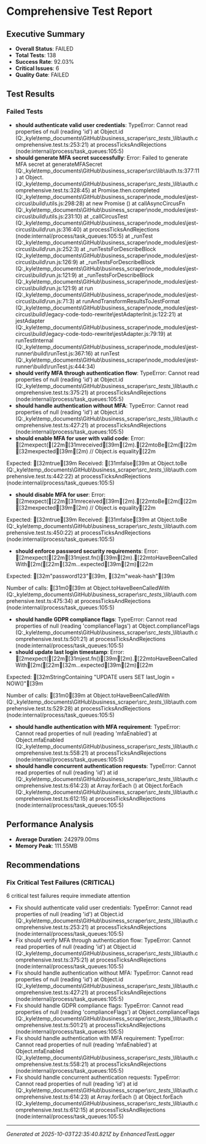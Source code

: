 # Comprehensive Test Report

## Executive Summary
- **Overall Status**: FAILED
- **Total Tests**: 138
- **Success Rate**: 92.03%
- **Critical Issues**: 6
- **Quality Gate**: FAILED

## Test Results
### Failed Tests
- **should authenticate valid user credentials**: TypeError: Cannot read properties of null (reading 'id')
    at Object.id (Q:\_kyle\temp_documents\GitHub\business_scraper\src\__tests__\lib\auth.comprehensive.test.ts:253:21)
    at processTicksAndRejections (node:internal/process/task_queues:105:5)
- **should generate MFA secret successfully**: Error: Failed to generate MFA secret
    at generateMFASecret (Q:\_kyle\temp_documents\GitHub\business_scraper\src\lib\auth.ts:377:11)
    at Object.<anonymous> (Q:\_kyle\temp_documents\GitHub\business_scraper\src\__tests__\lib\auth.comprehensive.test.ts:328:45)
    at Promise.then.completed (Q:\_kyle\temp_documents\GitHub\business_scraper\node_modules\jest-circus\build\utils.js:298:28)
    at new Promise (<anonymous>)
    at callAsyncCircusFn (Q:\_kyle\temp_documents\GitHub\business_scraper\node_modules\jest-circus\build\utils.js:231:10)
    at _callCircusTest (Q:\_kyle\temp_documents\GitHub\business_scraper\node_modules\jest-circus\build\run.js:316:40)
    at processTicksAndRejections (node:internal/process/task_queues:105:5)
    at _runTest (Q:\_kyle\temp_documents\GitHub\business_scraper\node_modules\jest-circus\build\run.js:252:3)
    at _runTestsForDescribeBlock (Q:\_kyle\temp_documents\GitHub\business_scraper\node_modules\jest-circus\build\run.js:126:9)
    at _runTestsForDescribeBlock (Q:\_kyle\temp_documents\GitHub\business_scraper\node_modules\jest-circus\build\run.js:121:9)
    at _runTestsForDescribeBlock (Q:\_kyle\temp_documents\GitHub\business_scraper\node_modules\jest-circus\build\run.js:121:9)
    at run (Q:\_kyle\temp_documents\GitHub\business_scraper\node_modules\jest-circus\build\run.js:71:3)
    at runAndTransformResultsToJestFormat (Q:\_kyle\temp_documents\GitHub\business_scraper\node_modules\jest-circus\build\legacy-code-todo-rewrite\jestAdapterInit.js:122:21)
    at jestAdapter (Q:\_kyle\temp_documents\GitHub\business_scraper\node_modules\jest-circus\build\legacy-code-todo-rewrite\jestAdapter.js:79:19)
    at runTestInternal (Q:\_kyle\temp_documents\GitHub\business_scraper\node_modules\jest-runner\build\runTest.js:367:16)
    at runTest (Q:\_kyle\temp_documents\GitHub\business_scraper\node_modules\jest-runner\build\runTest.js:444:34)
- **should verify MFA through authentication flow**: TypeError: Cannot read properties of null (reading 'id')
    at Object.id (Q:\_kyle\temp_documents\GitHub\business_scraper\src\__tests__\lib\auth.comprehensive.test.ts:375:21)
    at processTicksAndRejections (node:internal/process/task_queues:105:5)
- **should handle authentication without MFA**: TypeError: Cannot read properties of null (reading 'id')
    at Object.id (Q:\_kyle\temp_documents\GitHub\business_scraper\src\__tests__\lib\auth.comprehensive.test.ts:427:21)
    at processTicksAndRejections (node:internal/process/task_queues:105:5)
- **should enable MFA for user with valid code**: Error: [2mexpect([22m[31mreceived[39m[2m).[22mtoBe[2m([22m[32mexpected[39m[2m) // Object.is equality[22m

Expected: [32mtrue[39m
Received: [31mfalse[39m
    at Object.toBe (Q:\_kyle\temp_documents\GitHub\business_scraper\src\__tests__\lib\auth.comprehensive.test.ts:442:22)
    at processTicksAndRejections (node:internal/process/task_queues:105:5)
- **should disable MFA for user**: Error: [2mexpect([22m[31mreceived[39m[2m).[22mtoBe[2m([22m[32mexpected[39m[2m) // Object.is equality[22m

Expected: [32mtrue[39m
Received: [31mfalse[39m
    at Object.toBe (Q:\_kyle\temp_documents\GitHub\business_scraper\src\__tests__\lib\auth.comprehensive.test.ts:450:22)
    at processTicksAndRejections (node:internal/process/task_queues:105:5)
- **should enforce password security requirements**: Error: [2mexpect([22m[31mjest.fn()[39m[2m).[22mtoHaveBeenCalledWith[2m([22m[32m...expected[39m[2m)[22m

Expected: [32m"password123"[39m, [32m"weak-hash"[39m

Number of calls: [31m0[39m
    at Object.toHaveBeenCalledWith (Q:\_kyle\temp_documents\GitHub\business_scraper\src\__tests__\lib\auth.comprehensive.test.ts:475:34)
    at processTicksAndRejections (node:internal/process/task_queues:105:5)
- **should handle GDPR compliance flags**: TypeError: Cannot read properties of null (reading 'complianceFlags')
    at Object.complianceFlags (Q:\_kyle\temp_documents\GitHub\business_scraper\src\__tests__\lib\auth.comprehensive.test.ts:501:21)
    at processTicksAndRejections (node:internal/process/task_queues:105:5)
- **should update last login timestamp**: Error: [2mexpect([22m[31mjest.fn()[39m[2m).[22mtoHaveBeenCalledWith[2m([22m[32m...expected[39m[2m)[22m

Expected: [32mStringContaining "UPDATE users SET last_login = NOW()"[39m

Number of calls: [31m0[39m
    at Object.toHaveBeenCalledWith (Q:\_kyle\temp_documents\GitHub\business_scraper\src\__tests__\lib\auth.comprehensive.test.ts:529:28)
    at processTicksAndRejections (node:internal/process/task_queues:105:5)
- **should handle authentication with MFA requirement**: TypeError: Cannot read properties of null (reading 'mfaEnabled')
    at Object.mfaEnabled (Q:\_kyle\temp_documents\GitHub\business_scraper\src\__tests__\lib\auth.comprehensive.test.ts:558:21)
    at processTicksAndRejections (node:internal/process/task_queues:105:5)
- **should handle concurrent authentication requests**: TypeError: Cannot read properties of null (reading 'id')
    at id (Q:\_kyle\temp_documents\GitHub\business_scraper\src\__tests__\lib\auth.comprehensive.test.ts:614:23)
    at Array.forEach (<anonymous>)
    at Object.forEach (Q:\_kyle\temp_documents\GitHub\business_scraper\src\__tests__\lib\auth.comprehensive.test.ts:612:15)
    at processTicksAndRejections (node:internal/process/task_queues:105:5)

## Performance Analysis
- **Average Duration**: 242979.00ms
- **Memory Peak**: 111.55MB

## Recommendations
### Fix Critical Test Failures (CRITICAL)
6 critical test failures require immediate attention
- Fix should authenticate valid user credentials: TypeError: Cannot read properties of null (reading 'id')
    at Object.id (Q:\_kyle\temp_documents\GitHub\business_scraper\src\__tests__\lib\auth.comprehensive.test.ts:253:21)
    at processTicksAndRejections (node:internal/process/task_queues:105:5)
- Fix should verify MFA through authentication flow: TypeError: Cannot read properties of null (reading 'id')
    at Object.id (Q:\_kyle\temp_documents\GitHub\business_scraper\src\__tests__\lib\auth.comprehensive.test.ts:375:21)
    at processTicksAndRejections (node:internal/process/task_queues:105:5)
- Fix should handle authentication without MFA: TypeError: Cannot read properties of null (reading 'id')
    at Object.id (Q:\_kyle\temp_documents\GitHub\business_scraper\src\__tests__\lib\auth.comprehensive.test.ts:427:21)
    at processTicksAndRejections (node:internal/process/task_queues:105:5)
- Fix should handle GDPR compliance flags: TypeError: Cannot read properties of null (reading 'complianceFlags')
    at Object.complianceFlags (Q:\_kyle\temp_documents\GitHub\business_scraper\src\__tests__\lib\auth.comprehensive.test.ts:501:21)
    at processTicksAndRejections (node:internal/process/task_queues:105:5)
- Fix should handle authentication with MFA requirement: TypeError: Cannot read properties of null (reading 'mfaEnabled')
    at Object.mfaEnabled (Q:\_kyle\temp_documents\GitHub\business_scraper\src\__tests__\lib\auth.comprehensive.test.ts:558:21)
    at processTicksAndRejections (node:internal/process/task_queues:105:5)
- Fix should handle concurrent authentication requests: TypeError: Cannot read properties of null (reading 'id')
    at id (Q:\_kyle\temp_documents\GitHub\business_scraper\src\__tests__\lib\auth.comprehensive.test.ts:614:23)
    at Array.forEach (<anonymous>)
    at Object.forEach (Q:\_kyle\temp_documents\GitHub\business_scraper\src\__tests__\lib\auth.comprehensive.test.ts:612:15)
    at processTicksAndRejections (node:internal/process/task_queues:105:5)

---
*Generated at 2025-10-03T22:35:40.821Z by EnhancedTestLogger*